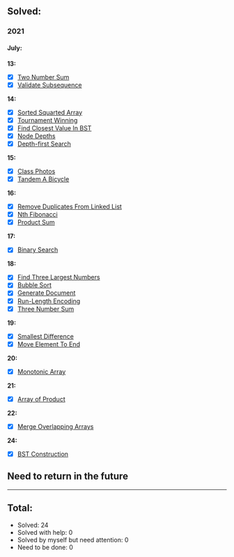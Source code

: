 ## Solved:

### 2021

#### July:

**13:**

- [x] [Two Number Sum](https://www.algoexpert.io/questions/Two%20Number%20Sum)
- [x] [Validate Subsequence](https://www.algoexpert.io/questions/Validate%20Subsequence)

**14:**

- [x] [Sorted Squarted Array](https://www.algoexpert.io/questions/Sorted%20Squared%20Array)
- [x] [Tournament Winning](https://www.algoexpert.io/questions/Tournament%20Winner)
- [x] [Find Closest Value In BST](https://www.algoexpert.io/questions/Find%20Closest%20Value%20In%20BST)
- [x] [Node Depths](https://www.algoexpert.io/questions/Node%20Depths)
- [x] [Depth-first Search](https://www.algoexpert.io/questions/Depth-first%20Search)

**15:**

- [x] [Class Photos](https://www.algoexpert.io/questions/Class%20Photos)
- [x] [Tandem A Bicycle](https://www.algoexpert.io/questions/Tandem%20Bicycle)

**16:**

- [x] [Remove Duplicates From Linked List](https://www.algoexpert.io/questions/Remove%20Duplicates%20From%20Linked%20List)
- [x] [Nth Fibonacci](https://www.algoexpert.io/questions/Nth%20Fibonacci)
- [x] [Product Sum](https://www.algoexpert.io/questions/Product%20Sum)

**17:**

- [x] [Binary Search](https://www.algoexpert.io/questions/Binary%20Search)

**18:**

- [x] [Find Three Largest Numbers](https://www.algoexpert.io/questions/Find%20Three%20Largest%20Numbers)
- [x] [Bubble Sort](https://www.algoexpert.io/questions/Bubble%20Sort)
- [x] [Generate Document](https://www.algoexpert.io/questions/Generate%20Document)
- [x] [Run-Length Encoding](https://www.algoexpert.io/questions/Run-Length%20Encoding)
- [x] [Three Number Sum](https://www.algoexpert.io/questions/Three%20Number%20Sum)

**19:**

- [x] [Smallest Difference](https://www.algoexpert.io/questions/Smallest%20Difference)
- [x] [Move Element To End](https://www.algoexpert.io/questions/Move%20Element%20To%20End)

**20:**

- [x] [Monotonic Array](https://www.algoexpert.io/questions/Monotonic%20Array)

**21:**

- [x] [Array of Product](https://www.algoexpert.io/questions/Array%20Of%20Products)

**22:**

- [x] [Merge Overlapping Arrays](https://www.algoexpert.io/questions/Merge%20Overlapping%20Intervals)

**24:**

- [x] [BST Construction](https://www.algoexpert.io/questions/BST%20Construction)

## Need to return in the future

---

## Total:

- Solved: 24
- Solved with help: 0
- Solved by myself but need attention: 0
- Need to be done: 0
